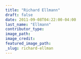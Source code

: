 ```yaml
---
title: "Richard Ellmann"
draft: false
date: 2011-09-08T04:22:00-04:00
last_name: "Ellmann"
contributor_type:
image_path:
image_credit:
featured_image_path:
_slug: richard-ellman
---
```

